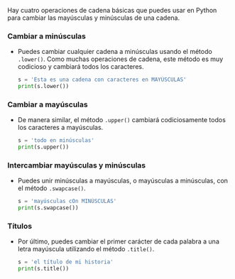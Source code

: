 Hay cuatro operaciones de cadena básicas que puedes usar en Python para cambiar las mayúsculas y minúsculas de una cadena.

### Cambiar a minúsculas

- Puedes cambiar cualquier cadena a minúsculas usando el método `.lower()`. Como muchas operaciones de cadena, este método es muy codicioso y cambiará todos los caracteres.

    ```python
    s = 'Esta es una cadena con caracteres en MAYÚSCULAS'
    print(s.lower())
    ```

### Cambiar a mayúsculas

- De manera similar, el método `.upper()` cambiará codiciosamente todos los caracteres a mayúsculas.

    ```python
    s = 'todo en minúsculas'
    print(s.upper())
    ```

### Intercambiar mayúsculas y minúsculas

- Puedes unir minúsculas a mayúsculas, o mayúsculas a minúsculas, con el método `.swapcase()`.

    ```python
    s = 'mayúsculas cOn MINÚSCULAS'
    print(s.swapcase())
    ```

### Títulos

- Por último, puedes cambiar el primer carácter de cada palabra a una letra mayúscula utilizando el método `.title()`.

    ```python
    s = 'el título de mi historia'
    print(s.title())
    ```
